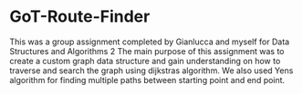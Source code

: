 # GoT-Route-Finder
This was a group assignment completed by Gianlucca and myself for Data Structures and Algorithms 2
The main purpose of this assignment was to create a custom graph data structure and gain understanding on how to
traverse and search the graph using dijkstras algorithm. We also used Yens algorithm for finding multiple paths 
between starting point and end point.
